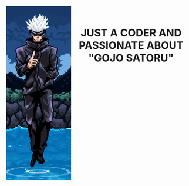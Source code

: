 <img src="https://github.com/zyZuZyz/zyZuZyz/blob/main/Untitled.png" align="left"/>  
<br/>  

<div align="center" valign="top">  
<h1>JUST A CODER AND PASSIONATE ABOUT "GOJO SATORU" </h1>
</div>
